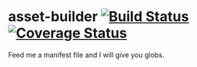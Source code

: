 asset-builder [![Build Status](https://travis-ci.org/austinpray/asset-builder.svg?branch=master)](https://travis-ci.org/austinpray/asset-builder) [![Coverage Status](https://img.shields.io/coveralls/austinpray/asset-builder.svg?branch=master)](https://coveralls.io/r/austinpray/asset-builder)
=============

Feed me a manifest file and I will give you globs.
